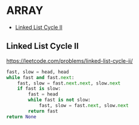 # ARRAY

+ [Linked List Cycle II](#linked-list-cycle-ii)
<!---->
## Linked List Cycle II

https://leetcode.com/problems/linked-list-cycle-ii/

```python
fast, slow = head, head
while fast and fast.next:
    fast, slow = fast.next.next, slow.next
    if fast is slow:
        fast = head
        while fast is not slow:
            fast, slow = fast.next, slow.next
        return fast
return None
```

